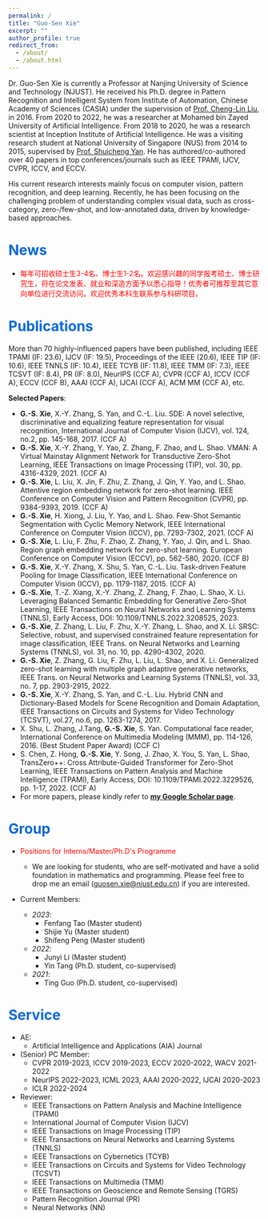 ```yaml
---
permalink: /
title: "Guo-Sen Xie"
excerpt: ""
author_profile: true
redirect_from:
  - /about/
  - /about.html
---
```


<span class='anchor' id='about-me'></span>

Dr. Guo-Sen Xie is currently a Professor at Nanjing University of Science and Technology (NJUST). He received his Ph.D. degree in Pattern Recognition and Intelligent System from Institute of Automation, Chinese Academy of Sciences (CASIA) under the supervision of [Prof. Cheng-Lin Liu](https://scholar.google.com/citations?user=8r3y8IMAAAAJ&hl=en), in 2016. From 2020 to 2022, he was a researcher at Mohamed bin Zayed University of Artificial Intelligence. From 2018 to 2020, he was a research scientist at Inception Institute of Artificial Intelligence. He was a visiting research student at National University of Singapore (NUS) from 2014 to 2015, supervised by [Prof. Shuicheng Yan](https://scholar.google.com/citations?user=DNuiPHwAAAAJ&hl=en). He has authored/co-authored over 40 papers in top conferences/journals such as IEEE TPAMI, IJCV, CVPR, ICCV, and ECCV.

His current research interests mainly focus on computer vision, pattern recognition, and deep learning. Recently, he has been focusing on the challenging problem of understanding complex visual data, such as cross-category, zero-/few-shot, and low-annotated data, driven by knowledge-based approaches.

#  <font color=0969DA>News</font>
- <font color=red>每年可招收硕士生3-4名、博士生1-2名。欢迎感兴趣的同学报考硕士、博士研究生，将在论文发表、就业和深造方面予以悉心指导！优秀者可推荐至其它意向单位进行交流访问。欢迎优秀本科生联系参与科研项目。</font>
  
#  <font color=0969DA>Publications</font>
More than 70 highly-influenced papers have been published, including IEEE TPAMI (IF: 23.6), IJCV (IF: 19.5), Proceedings of the IEEE (20.6), IEEE TIP (IF: 10.6), IEEE TNNLS (IF: 10.4), IEEE TCYB (IF: 11.8), IEEE TMM (IF: 7.3), IEEE TCSVT (IF: 8.4), PR (IF: 8.0), NeurIPS (CCF A), CVPR (CCF A), ICCV (CCF A), ECCV (CCF B), AAAI (CCF A), IJCAI (CCF A), ACM MM (CCF A), etc.

**Selected Papers**:
- **G.-S. Xie**, X.-Y. Zhang, S. Yan, and C.-L. Liu. SDE: A novel selective, discriminative and equalizing feature representation for visual recognition, International Journal of Computer Vision (IJCV), vol. 124, no.2, pp. 145-168, 2017. (CCF A)
- **G.-S. Xie**, X.-Y. Zhang, Y. Yao, Z. Zhang, F. Zhao, and L. Shao. VMAN: A Virtual Mainstay Alignment Network for Transductive Zero-Shot Learning, IEEE Transactions on Image Processing (TIP), vol. 30, pp. 4316-4329, 2021. (CCF A)
- **G.-S. Xie**, L. Liu, X. Jin, F. Zhu, Z. Zhang, J. Qin, Y. Yao, and L. Shao. Attentive region embedding network for zero-shot learning. IEEE Conference on Computer Vision and Pattern Recognition (CVPR), pp. 9384-9393, 2019. (CCF A)
- **G.-S. Xie**, H. Xiong, J. Liu, Y. Yao, and L. Shao. Few-Shot Semantic Segmentation with Cyclic Memory Network, IEEE International Conference on Computer Vision (ICCV), pp. 7293-7302, 2021. (CCF A)
- **G.-S. Xie**, L. Liu, F. Zhu, F. Zhao, Z. Zhang, Y. Yao, J. Qin, and L. Shao. Region graph embedding network for zero-shot learning. European Conference on Computer Vision (ECCV), pp. 562-580, 2020. (CCF B)
- **G.-S. Xie**, X.-Y. Zhang, X. Shu, S. Yan, C.-L. Liu. Task-driven Feature Pooling for Image Classification, IEEE International Conference on Computer Vision (ICCV), pp. 1179-1187, 2015. (CCF A)
- **G.-S. Xie**, T.-Z. Xiang, X.-Y. Zhang, Z. Zhang, F. Zhao, L. Shao, X. Li. Leveraging Balanced Semantic Embedding for Generative Zero-Shot Learning, IEEE Transactions on Neural Networks and Learning Systems (TNNLS), Early Access, DOI: 10.1109/TNNLS.2022.3208525, 2023. 
- **G.-S. Xie**, Z. Zhang, L. Liu, F. Zhu, X.-Y. Zhang, L. Shao, and X. Li. SRSC: Selective, robust, and supervised constrained feature representation for image classification, IEEE Trans. on Neural Networks and Learning Systems (TNNLS), vol. 31, no. 10, pp. 4290-4302, 2020.
-  **G.-S. Xie**, Z. Zhang, G. Liu, F. Zhu, L. Liu, L. Shao, and X. Li. Generalized zero-shot learning with multiple graph adaptive generative networks, IEEE Trans. on Neural Networks and Learning Systems (TNNLS), vol. 33, no. 7, pp. 2903-2915, 2022.
- **G.-S. Xie**, X.-Y. Zhang, S. Yan, and C.-L. Liu. Hybrid CNN and Dictionary-Based Models for Scene Recognition and Domain Adaptation, IEEE Transactions on Circuits and Systems for Video Technology (TCSVT), vol.27, no.6, pp. 1263-1274, 2017. 
- X. Shu, L. Zhang, J.Tang, **G.-S. Xie**, S. Yan. Computational face reader, International Conference on Multimedia Modeling (MMM), pp. 114-126, 2016. (Best Student Paper Award) (CCF C)
- S. Chen, Z. Hong, **G.-S. Xie**, Y. Song, J. Zhao, X. You, S. Yan, L. Shao, TransZero++: Cross Attribute-Guided Transformer for Zero-Shot Learning, IEEE Transactions on Pattern Analysis and Machine Intelligence (TPAMI), Early Access, DOI: 10.1109/TPAMI.2022.3229526, pp. 1-17, 2022. (CCF A)
- For more papers, please kindly refer to [**my Google Scholar page**](https://scholar.google.com/citations?user=LKaWa9gAAAAJ).
  
#  <font color=0969DA>Group</font>
- <font color=red>Positions for Interns/Master/Ph.D's Programme</font>
    - We are looking for students, who are self-motivated and have a solid foundation in mathematics and programming. Please feel free to drop me an email (guosen.xie@njust.edu.cn) if you are interested.

- Current Members:
    - *2023*:
        - Fenfang Tao (Master student)
        - Shijie Yu (Master student)
        - Shifeng Peng (Master student)
    - *2022*:
        - Junyi Li (Master student)
        - Yin Tang (Ph.D. student, co-supervised)
    - *2021*:
        - Ting Guo (Ph.D. student, co-supervised)

#  <font color=0969DA>Service</font>
- AE:
    - Artificial Intelligence and Applications (AIA) Journal
- (Senior) PC Member:
    - CVPR 2019-2023, ICCV 2019-2023, ECCV 2020-2022, WACV 2021-2022
    - NeurIPS 2022-2023, ICML 2023, AAAI 2020-2022, IJCAI 2020-2023
    - ICLR 2022-2024
- Reviewer:
    - IEEE Transactions on Pattern Analysis and Machine Intelligence (TPAMI)
    - International Journal of Computer Vision (IJCV)
    - IEEE Transactions on Image Processing (TIP)
    - IEEE Transactions on Neural Networks and Learning Systems (TNNLS)
    - IEEE Transactions on Cybernetics (TCYB)
    - IEEE Transactions on Circuits and Systems for Video Technology (TCSVT)
    - IEEE Transactions on Multimedia (TMM)
    - IEEE Transactions on Geoscience and Remote Sensing (TGRS)
    - Pattern Recognition Journal (PR)
    - Neural Networks (NN)
